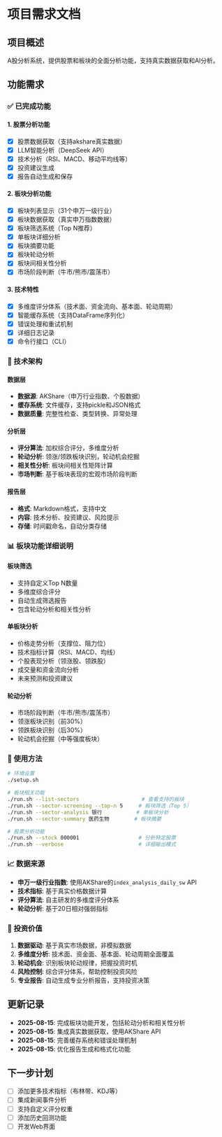 # 项目需求文档

## 项目概述
A股分析系统，提供股票和板块的全面分析功能，支持真实数据获取和AI分析。

## 功能需求

### ✅ 已完成功能

#### 1. 股票分析功能
- [x] 股票数据获取（支持akshare真实数据）
- [x] LLM智能分析（DeepSeek API）
- [x] 技术分析（RSI、MACD、移动平均线等）
- [x] 投资建议生成
- [x] 报告自动生成和保存

#### 2. 板块分析功能
- [x] 板块列表显示（31个申万一级行业）
- [x] 板块数据获取（真实申万指数数据）
- [x] 板块筛选系统（Top N推荐）
- [x] 单板块详细分析
- [x] 板块摘要功能
- [x] 板块轮动分析
- [x] 板块间相关性分析
- [x] 市场阶段判断（牛市/熊市/震荡市）

#### 3. 技术特性
- [x] 多维度评分体系（技术面、资金流向、基本面、轮动周期）
- [x] 智能缓存系统（支持DataFrame序列化）
- [x] 错误处理和重试机制
- [x] 详细日志记录
- [x] 命令行接口（CLI）

### 🔧 技术架构

#### 数据层
- **数据源**: AKShare（申万行业指数、个股数据）
- **缓存系统**: 文件缓存，支持pickle和JSON格式
- **数据质量**: 完整性检查、类型转换、异常处理

#### 分析层
- **评分算法**: 加权综合评分，多维度分析
- **轮动分析**: 领涨/领跌板块识别，轮动机会挖掘
- **相关性分析**: 板块间相关性矩阵计算
- **市场判断**: 基于板块表现的宏观市场阶段判断

#### 报告层
- **格式**: Markdown格式，支持中文
- **内容**: 技术分析、投资建议、风险提示
- **存储**: 时间戳命名，自动分类存储

### 📊 板块功能详细说明

#### 板块筛选
- 支持自定义Top N数量
- 多维度综合评分
- 自动生成筛选报告
- 包含轮动分析和相关性分析

#### 单板块分析
- 价格走势分析（支撑位、阻力位）
- 技术指标计算（RSI、MACD、均线）
- 个股表现分析（领涨股、领跌股）
- 成交量和资金流向分析
- 未来预测和投资建议

#### 轮动分析
- 市场阶段判断（牛市/熊市/震荡市）
- 领涨板块识别（前30%）
- 领跌板块识别（后30%）
- 轮动机会挖掘（中等强度板块）

### 🚀 使用方法

```bash
# 环境设置
./setup.sh

# 板块相关功能
./run.sh --list-sectors                    # 查看支持的板块
./run.sh --sector-screening --top-n 5     # 板块筛选（Top 5）
./run.sh --sector-analysis 银行           # 单板块分析
./run.sh --sector-summary 医药生物        # 板块摘要

# 股票分析功能
./run.sh --stock 000001                   # 分析特定股票
./run.sh --verbose                        # 详细输出模式
```

### 📈 数据来源

- **申万一级行业指数**: 使用AKShare的`index_analysis_daily_sw` API
- **技术指标**: 基于真实价格数据计算
- **评分算法**: 自主研发的多维度评分体系
- **轮动分析**: 基于20日相对强弱指标

### 🎯 投资价值

1. **数据驱动**: 基于真实市场数据，非模拟数据
2. **多维度分析**: 技术面、资金面、基本面、轮动周期全面覆盖
3. **轮动机会**: 识别板块轮动规律，把握投资时机
4. **风险控制**: 综合评分体系，帮助控制投资风险
5. **专业报告**: 自动生成专业分析报告，支持投资决策

## 更新记录

- **2025-08-15**: 完成板块功能开发，包括轮动分析和相关性分析
- **2025-08-15**: 集成真实数据获取，使用AKShare API
- **2025-08-15**: 完善缓存系统和错误处理机制
- **2025-08-15**: 优化报告生成和格式化功能

## 下一步计划

- [ ] 添加更多技术指标（布林带、KDJ等）
- [ ] 集成新闻事件分析
- [ ] 支持自定义评分权重
- [ ] 添加历史回测功能
- [ ] 开发Web界面